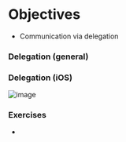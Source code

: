 # Objectives
* Communication via delegation

### Delegation (general)

### Delegation (iOS)
![image](http://i.stack.imgur.com/o6sEd.png)

### Exercises 
* 
